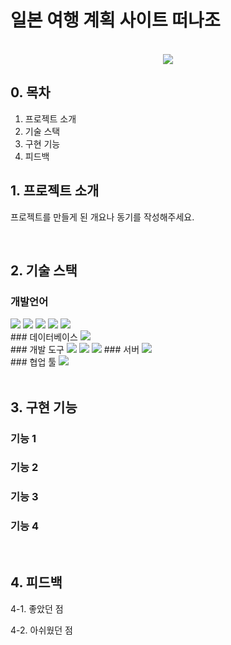 # 일본 여행 계획 사이트 떠나조

<p align="center">
  <br>
  <img src="https://github.com/ExiNni/semi_EJ/blob/master/%EB%96%A0%EB%82%98%EC%A1%B0%20%EB%A9%94%EC%9D%B8.PNG">
  <br>
</p>

## 0. 목차
1. 프로젝트 소개
2. 기술 스택
3. 구현 기능
4. 피드백



## 1. 프로젝트 소개

<p align="justify">
프로젝트를 만들게 된 개요나 동기를 작성해주세요.
</p>
<br>

## 2. 기술 스택

### 개발언어
<img src="https://img.shields.io/badge/java-007396?style=for-the-badge&logo=java&logoColor=white">
<img src="https://img.shields.io/badge/html5-E34F26?style=for-the-badge&logo=html5&logoColor=white">
<img src="https://img.shields.io/badge/css-1572B6?style=for-the-badge&logo=css3&logoColor=white">
<img src="https://img.shields.io/badge/javascript-F7DF1E?style=for-the-badge&logo=javascript&logoColor=black">
<img src="https://img.shields.io/badge/bootstrap-7952B3?style=for-the-badge&logo=bootstrap&logoColor=white">
<br>
### 데이터베이스
<img src="https://img.shields.io/badge/oracle-F80000?style=for-the-badge&logo=oracle&logoColor=white">
<br>
### 개발 도구
<img src="https://img.shields.io/badge/#2C2255?style=for-the-badge&logo=eclipseide&logoColor=white">
<img src="https://img.shields.io/badge/#007ACC?style=for-the-badge&logo=visualstudiocode&logoColor=white">
<img src="https://img.shields.io/badge/Eclipse-2C2255?style=for-the-badge&logo=eclipseide&logoColor=white">
### 서버
<img src="https://img.shields.io/badge/apache tomcat-F8DC75?style=for-the-badge&logo=apachetomcat&logoColor=white">
<br>
### 협업 툴
<img src="https://img.shields.io/badge/github-181717?style=for-the-badge&logo=github&logoColor=white">
<br>



<br>

## 3. 구현 기능

### 기능 1

### 기능 2

### 기능 3

### 기능 4

<br>

## 4. 피드백

<p align="justify">
4-1. 좋았던 점

4-2. 아쉬웠던 점

</p>

<br>
